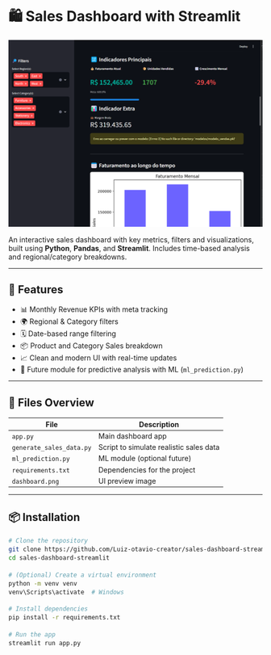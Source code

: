 # 🛍️ Sales Dashboard with Streamlit

![Dashboard Preview](dashboard.png)

An interactive sales dashboard with key metrics, filters and visualizations, built using **Python**, **Pandas**, and **Streamlit**. Includes time-based analysis and regional/category breakdowns.

---

## 🚀 Features

- 📊 Monthly Revenue KPIs with meta tracking
- 🌍 Regional & Category filters
- 🗓️ Date-based range filtering
- 📦 Product and Category Sales breakdown
- 📈 Clean and modern UI with real-time updates
- 🧠 Future module for predictive analysis with ML (`ml_prediction.py`)

---

## 📁 Files Overview

| File | Description |
|------|-------------|
| `app.py` | Main dashboard app |
| `generate_sales_data.py` | Script to simulate realistic sales data |
| `ml_prediction.py` | ML module (optional future) |
| `requirements.txt` | Dependencies for the project |
| `dashboard.png` | UI preview image |

---

## 📦 Installation

```bash
# Clone the repository
git clone https://github.com/Luiz-otavio-creator/sales-dashboard-streamlit.git
cd sales-dashboard-streamlit

# (Optional) Create a virtual environment
python -m venv venv
venv\Scripts\activate  # Windows

# Install dependencies
pip install -r requirements.txt

# Run the app
streamlit run app.py
